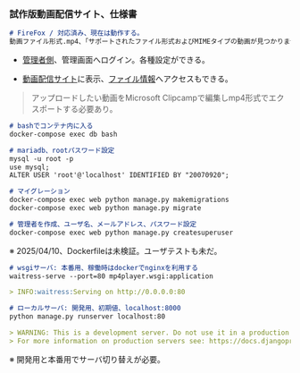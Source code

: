 ### 試作版動画配信サイト、仕様書

```markdown
# FireFox / 対応済み、現在は動作する。
動画ファイル形式.mp4、「サポートされたファイル形式およびMIMEタイプの動画が見つかりませんでした。」
```

- [管理者側](http://localhost/admin/)、管理画面へログイン。各種設定ができる。

- [動画配信サイト](http://localhost)に表示、[ファイル情報](localhost/video/1/)へアクセスもできる。

> アップロードしたい動画をMicrosoft Clipcampで編集しmp4形式でエクスポートする必要あり。

```markdown
# bashでコンテナ内に入る
docker-compose exec db bash

# mariadb、rootパスワード設定
mysql -u root -p
use mysql;
ALTER USER 'root'@'localhost' IDENTIFIED BY "20070920";

# マイグレーション
docker-compose exec web python manage.py makemigrations
docker-compose exec web python manage.py migrate

# 管理者を作成、ユーザ名、メールアドレス、パスワード設定
docker-compose exec web python manage.py createsuperuser
```

※ 2025/04/10、Dockerfileは未検証。ユーザテストも未だ。

```markdown
# wsgiサーバ: 本番用、稼働時はdockerでnginxを利用する
waitress-serve --port=80 mp4player.wsgi:application

> INFO:waitress:Serving on http://0.0.0.0:80

# ローカルサーバ: 開発用、初期値、localhost:8000
python manage.py runserver localhost:80

> WARNING: This is a development server. Do not use it in a production setting. Use a production WSGI or ASGI server instead.
> For more information on production servers see: https://docs.djangoproject.com/en/5.2/howto/deployment/
```

※ 開発用と本番用でサーバ切り替えが必要。